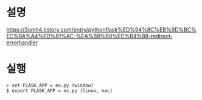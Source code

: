 # 설명

https://3omh4.tistory.com/entry/pythonflask%ED%94%8C%EB%9D%BC%EC%8A%A4%ED%81%AC-%EA%B8%B0%EC%B4%88-redirect-errorhandler

# 실행

```
> set FLASK_APP = ex.py (window)
$ export FLASK_APP = ex.py (linux, mac)
```

